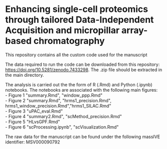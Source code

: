 # Enhancing single-cell proteomics through tailored Data-Independent Acquisition and micropillar array-based chromatography

This repository contains all the custom code used for the manuscript 

The data required to run the code can be downloaded from this repository: https://doi.org/10.5281/zenodo.7433298. The .zip file should be extracted in the main directory.

The analysis is carried out the the form of R (.Rmd) and Python (.ipynb) notebooks. The notebooks are associated with the following main figures: <br />
    - Figure 1  "summary.Rmd", "window_ppp.Rmd" <br />
    - Figure 2  "summary.Rmd", "hrms1_precision.Rmd", hrms1_window_precision.Rmd","hrms1_SILAC.Rmd" <br />
    - Figure 3  "uPAC_eval.Rmd" <br />
    - Figure 4  "summary2.Rmd", "scMethod_precision.Rmd" <br />
    - Figure 5  "HLvsGPF.Rmd" <br />
    - Figure 6  "scProcessing.ipynb", "scVisualization.Rmd" <br />

The raw data for the manuscript can be found under the following massIVE identifier: MSV000090792
